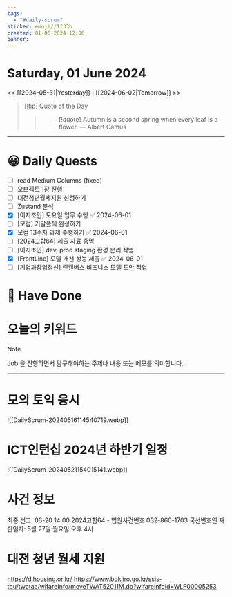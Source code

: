 ```yaml
---
tags:
  - "#daily-scrum"
sticker: emoji//1f33b
created: 01-06-2024 12:06
banner:
---
```

# Saturday, 01 June 2024
<< [[2024-05-31|Yesterday]] | [[2024-06-02|Tomorrow]] >>

> [!tip] Quote of the Day  
> > > [!quote] Autumn is a second spring when every leaf is a flower.
> — Albert Camus

---

#  😀 Daily Quests
- [ ] read Medium Columns (fixed)
 - [ ] 오브젝트 1장 진행
- [ ] 대전청년월세지원 신청하기
- [ ] Zustand 분석
- [x] [이지조인] 토요일 업무 수행 ✅ 2024-06-01
- [ ] [모컴] 기말플젝 완성하기
- [x] 모컴 13주차 과제 수행하기 ✅ 2024-06-01
- [ ] [2024고합64] 제출 자료 증명
- [ ] [이지조인] dev, prod staging 환경 분리 작업
- [x] [FrontLine] 모델 개선 성능 제출 ✅ 2024-06-01
- [ ] [기업과창업정신] 린캔버스 비즈니스 모델 도안 작업

# 🙂 Have Done


# 오늘의 키워드

> [!NOTE]
> Job 을 진행하면서 탐구해야하는 주제나 내용 또는 메모를 의미합니다.


---

# 모의 토익 응시
![[DailyScrum-20240516114540719.webp]]

# ICT인턴십 2024년 하반기 일정
![[DailyScrum-20240521154015141.webp]]

# 사건 정보
최종 선고: 06-20 14:00
2024고합64 - 법원사건번호
032-860-1703
국선변호인
재판일자: 5월 27일 월요일 오후 4시

# 대전 청년 월세 지원
https://djhousing.or.kr/
https://www.bokjiro.go.kr/ssis-tbu/twataa/wlfareInfo/moveTWAT52011M.do?wlfareInfoId=WLF00005253